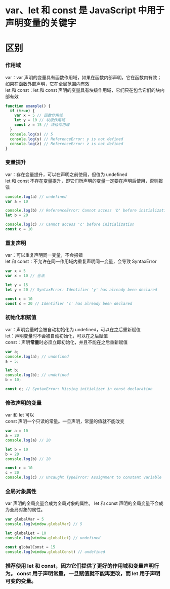 # var、let 和 const 是 JavaScript 中用于声明变量的关键字

# 区别

### 作用域

var：var 声明的变量具有函数作用域，如果在函数内部声明，它在函数内有效；如果在函数外部声明，它在全局范围内有效  
let 和 const：let 和 const 声明的变量具有块级作用域，它们只在包含它们的块内部有效

```javascript
function example() {
  if (true) {
    var x = 5 // 函数作用域
    let y = 10 // 块级作用域
    const z = 15 // 块级作用域
  }
  console.log(x) // 5
  console.log(y) // ReferenceError: y is not defined
  console.log(z) // ReferenceError: z is not defined
}
```

### 变量提升

var：存在变量提升，可以在声明之前使用，但值为 undefined  
let 和 const 不存在变量提升，即它们所声明的变量一定要在声明后使用，否则报错

```javascript
console.log(a) // undefined
var a = 10

console.log(b) // ReferenceError: Cannot access 'b' before initialization
let b = 20

console.log(c) // Cannot access 'c' before initialization
const c = 10
```

### 重复声明

var：可以重复声明同一变量，不会报错  
let 和 const：不允许在同一作用域内重复声明同一变量，会导致 SyntaxError

```javascript
var x = 5
var x = 10 // 合法

let y = 15
let y = 20 // SyntaxError: Identifier 'y' has already been declared

const c = 10
const c = 20 // Identifier 'c' has already been declared
```

### 初始化和赋值

var：声明变量时会被自动初始化为 undefined，可以在之后重新赋值  
let：声明变量时不会被自动初始化，可以在之后赋值  
const：声明**常量**时必须立即初始化，并且不能在之后重新赋值

```javascript
var a;
console.log(a); // undefined
a = 5;

let b;
console.log(b); // undefined
b = 10;

const c; // SyntaxError: Missing initializer in const declaration
```

### 修改声明的变量

var 和 let 可以  
const 声明一个只读的常量。一旦声明，常量的值就不能改变

```javascript
var a = 10
a = 20
console.log(a) // 20

let b = 10
b = 20
console.log(b) // 20

const c = 10
c = 20
console.log(c) // Uncaught TypeError: Assignment to constant variable
```

### 全局对象属性

var 声明的全局变量会成为全局对象的属性。
let 和 const 声明的全局变量不会成为全局对象的属性。

```javascript
var globalVar = 5
console.log(window.globalVar) // 5

let globalLet = 10
console.log(window.globalLet) // undefined

const globalConst = 15
console.log(window.globalConst) // undefined
```

### 推荐使用 let 和 const，因为它们提供了更好的作用域和变量声明行为。 const 用于声明常量，一旦赋值就不能再更改，而 let 用于声明可变的变量。
